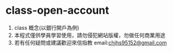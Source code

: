 # class-open-account
1. class 概念(以銀行開戶為例)
2. 本程式僅供學員學習使用，請勿侵犯網站版權，勿做任何商業用途
3. 若有任何疑問或建議歡迎來信指教 email:chjhs95152@gmail.com
